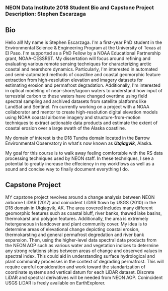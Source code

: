 ### NEON Data Institute 2018 Student Bio and Capstone Project Description: Stephen Escarzaga

## Bio

Hello all! My name is Stephen Escarzaga. I'm a first-year PhD student in the Environmental Science & Engineering Program at the 
University of Texas at El Paso. I'm supported as a PhD Fellow by a NOAA Educational Partnership grant, NOAA-CESSRST. My dissertation 
will focus around refining and evaluating various remote sensing techniques for characterizing arctic coastal and nearshore dynamics. 
Particularly, I'm interested in automated and semi-automated methods of coastline and coastal geomorphic feature extraction from 
high-resolution elevation and imagery datasets for estimating erosion and permafrost degradation. Additionally, I'm interested in 
optical modeling of near-shore/lagoon waters to understand how input of terrestrial carbon to these waters have changed overtime 
using field spectral sampling and archived datasets from satellite platforms like LandSat and Sentinel. I'm currently working on a 
project with a NOAA collaborator and mentor to create high-resolution digital elevation models using NOAA coastal airborne imagery 
and structure-from-motion techniques to extract actionable data products and estimate the extent of coastal erosion over a large 
swath of the Alaska coastline.

My domain of interest is the D18 Tundra domain located in the Barrow Environmental Observatory in what's now known as ***Utqiagvik***, Alaska.

My goal for this course is to walk away feeling comfortable with the RS data processing techniques used by NEON staff. In these techniques,
I see a potential to greatly increase the effeciency in my workflows as well as a sound and concise way to finally document everything I do.

## Capstone Project

MY capstone project revolves around a change analysis between NEON airborne LiDAR (2017) and coincident LiDAR flown by USGS (2010) in the D18 domain in Utqiagvik,
AK. The area covered includes many different geomorphic features such as coastal bluff, river banks, thawed lake basins, thermokarst and polygon
features. Additionally, the area is extremely hetergeneous in landcover and plant community cover. My idea is to determine areas of elevational change
depicting coastal erosion, thermokarsting and general permafrost degredation and river bank expansion. Then, using the higher-level data spectral data
products from the NEON AOP such as various water and vegetation indices to determine any strong relations ships between areas of change and observed
values in spectral index. This could aid in understanding surface hydrological and plant community processes in the context of degrading permafrost.
This will require careful consideration and work toward the standarization of coordinate systems and vertical datum for each LiDAR dataset. Discrete LiDAR
and spectral derivatives will be needed from NEON AOP. Conincident USGS LiDAR is freely available on EarthExplorer.


